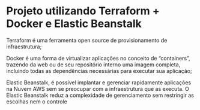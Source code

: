 # Projeto utilizando Terraform + Docker e Elastic Beanstalk

Terraform é uma ferramenta open source de provisionamento de infraestrutura;

Docker é uma forma de virtualizar aplicações no conceito de “containers”, trazendo da web ou de seu repositório interno uma imagem completa, incluindo todas as dependências necessárias para executar sua aplicação;

Elastic Beanstalk, é possível implantar e gerenciar rapidamente aplicações na Nuvem AWS sem se preocupar com a infraestrutura que as executa. O Elastic Beanstalk reduz a complexidade de gerenciamento sem restringir as escolhas nem o controle
